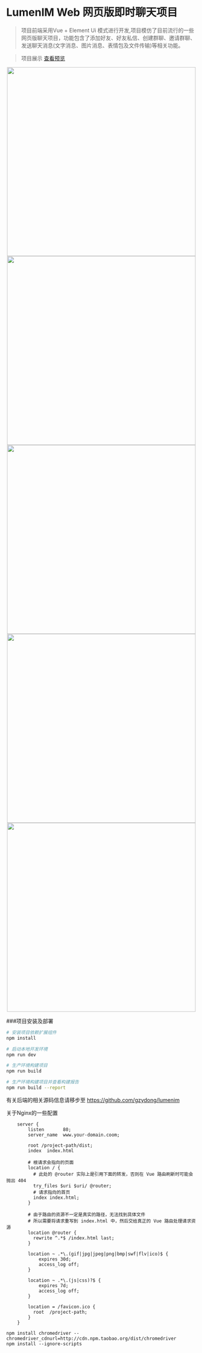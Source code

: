 # LumenIM Web 网页版即时聊天项目

>项目前端采用Vue + Element Ui 模式进行开发,项目模仿了目前流行的一些网页版聊天项目，功能包含了添加好友、好友私信、创建群聊、邀请群聊、发送聊天消息(文字消息、图片消息、表情包及文件传输)等相关功能。


>项目展示 [查看预览](http://47.105.180.123:83/)


<div align="center" style="text-align:center">
    <img src="https://t1.picb.cc/uploads/2019/11/11/kVrXBv.png"  width="500" >
    <img src="https://t1.picb.cc/uploads/2019/11/11/kVrFJi.png"  width="500" >
    <img src="https://t1.picb.cc/uploads/2019/11/11/kVrP1L.png"  width="500" >
    <img src="https://t1.picb.cc/uploads/2019/11/11/kV8Syi.png"  width="500" >
    <img src="https://t1.picb.cc/uploads/2019/11/11/kVMZMg.png"  width="500" >
</div>

###项目安装及部署
``` bash
# 安装项目依赖扩展组件
npm install

# 启动本地开发环境
npm run dev

# 生产环境构建项目
npm run build

# 生产环境构建项目并查看构建报告
npm run build --report
```

有关后端的相关源码信息请移步至 https://github.com/gzydong/lumenim


关于Nginx的一些配置
```
    server {
        listen       80;
        server_name  www.your-domain.coom;

        root /project-path/dist;
        index  index.html

        # 根请求会指向的页面
        location / {
          # 此处的 @router 实际上是引用下面的转发，否则在 Vue 路由刷新时可能会抛出 404
          try_files $uri $uri/ @router;
          # 请求指向的首页
          index index.html;
        }

        # 由于路由的资源不一定是真实的路径，无法找到具体文件
        # 所以需要将请求重写到 index.html 中，然后交给真正的 Vue 路由处理请求资源
        location @router {
          rewrite ^.*$ /index.html last;
        }

        location ~ .*\.(gif|jpg|jpeg|png|bmp|swf|flv|ico)$ {
            expires 30d;
            access_log off;
        }

        location ~ .*\.(js|css)?$ {
            expires 7d;
            access_log off;
        }

        location = /favicon.ico {
          root  /project-path;
        }
    }
```

```
npm install chromedriver --chromedriver_cdnurl=http://cdn.npm.taobao.org/dist/chromedriver
npm install --ignore-scripts
```